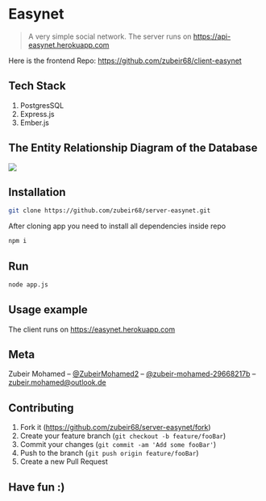 # Easynet
> A very simple social network. The server runs on https://api-easynet.herokuapp.com

Here is the frontend Repo: https://github.com/zubeir68/client-easynet

## Tech Stack

1. PostgresSQL
2. Express.js
3. Ember.js 

## The Entity Relationship Diagram of the Database

![](https://imgur.com/N5kgk7I.png)

## Installation

```sh
git clone https://github.com/zubeir68/server-easynet.git 
```
After cloning app you need to install all dependencies inside repo

```sh
npm i
```

## Run

```sh
node app.js
```

## Usage example

The client runs on https://easynet.herokuapp.com


## Meta

Zubeir Mohamed – [@ZubeirMohamed2](https://twitter.com/ZubeirMohamed2) – [@zubeir-mohamed-29668217b](https://www.linkedin.com/in/zubeir-mohamed-29668217b/) – zubeir.mohamed@outlook.de


## Contributing

1. Fork it (<https://github.com/zubeir68/server-easynet/fork>)
2. Create your feature branch (`git checkout -b feature/fooBar`)
3. Commit your changes (`git commit -am 'Add some fooBar'`)
4. Push to the branch (`git push origin feature/fooBar`)
5. Create a new Pull Request

## Have fun :)
